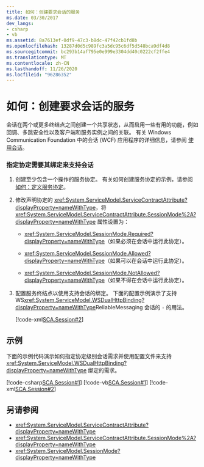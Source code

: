 ```yaml
---
title: 如何：创建要求会话的服务
ms.date: 03/30/2017
dev_langs:
- csharp
- vb
ms.assetid: 8a7613ef-0df9-47c3-b8dc-47f42cb1fd8b
ms.openlocfilehash: 13287d0d5c989fc3a5dc95c6df5d548bca9df4d8
ms.sourcegitcommit: bc293b14af795e0e999e3304dd40c0222cf2ffe4
ms.translationtype: MT
ms.contentlocale: zh-CN
ms.lasthandoff: 11/26/2020
ms.locfileid: "96286352"
---
```

# <a name="how-to-create-a-service-that-requires-sessions"></a>如何：创建要求会话的服务

会话在两个或更多终结点之间创建一个共享状态，从而启用一些有用的功能，例如回调、多跳安全性以及客户端和服务实例之间的关联。 有关 Windows Communication Foundation 中的会话 (WCF) 应用程序的详细信息，请参阅 [使用会话](../using-sessions.md)。  
  
### <a name="to-specify-that-a-contract-require-its-binding-to-support-sessions"></a>指定协定需要其绑定来支持会话  
  
1. 创建至少包含一个操作的服务协定。 有关如何创建服务协定的示例，请参阅 [如何：定义服务协定](../how-to-define-a-wcf-service-contract.md)。  
  
2. 修改声明协定的 <xref:System.ServiceModel.ServiceContractAttribute?displayProperty=nameWithType>，将 <xref:System.ServiceModel.ServiceContractAttribute.SessionMode%2A?displayProperty=nameWithType> 属性设置为：  
  
    - <xref:System.ServiceModel.SessionMode.Required?displayProperty=nameWithType>（如果必须在会话中运行此协定）。  
  
    - <xref:System.ServiceModel.SessionMode.Allowed?displayProperty=nameWithType>（如果可以在会话中运行此协定）。  
  
    - <xref:System.ServiceModel.SessionMode.NotAllowed?displayProperty=nameWithType>（如果不得在会话中运行此协定）。  
  
3. 配置服务终结点以使用支持会话的绑定。 下面的配置示例演示了支持 WS<xref:System.ServiceModel.WSDualHttpBinding?displayProperty=nameWithType>ReliableMessaging 会话的 `-` 的用法。  
  
     [!code-xml[SCA.Session#2](../../../../samples/snippets/csharp/VS_Snippets_CFX/sca.session/cs/hostapplication.exe.config#2)]
  
## <a name="example"></a>示例  

 下面的示例代码演示如何指定协定级别会话需求并使用配置文件来支持 <xref:System.ServiceModel.WSDualHttpBinding?displayProperty=nameWithType> 绑定的需求。  
  
 [!code-csharp[SCA.Session#1](../../../../samples/snippets/csharp/VS_Snippets_CFX/sca.session/cs/services.cs#1)]
 [!code-vb[SCA.Session#1](../../../../samples/snippets/visualbasic/VS_Snippets_CFX/sca.session/vb/services.vb#1)]
 [!code-xml[SCA.Session#2](../../../../samples/snippets/csharp/VS_Snippets_CFX/sca.session/cs/hostapplication.exe.config#2)]
  
## <a name="see-also"></a>另请参阅

- <xref:System.ServiceModel.ServiceContractAttribute?displayProperty=nameWithType>
- <xref:System.ServiceModel.ServiceContractAttribute.SessionMode%2A?displayProperty=nameWithType>
- <xref:System.ServiceModel.SessionMode?displayProperty=nameWithType>
